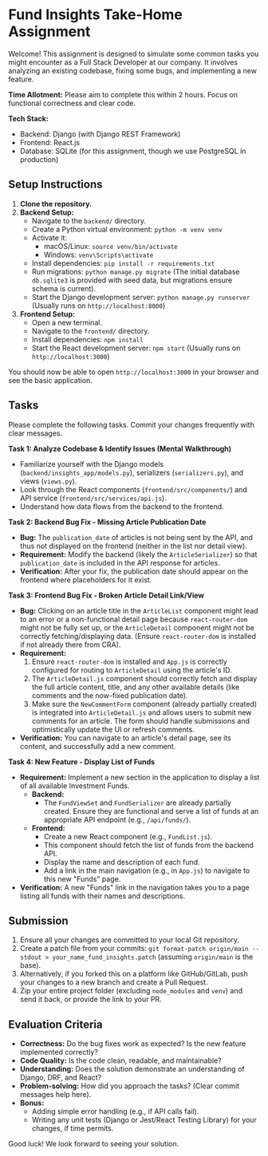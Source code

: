 # Fund Insights Take-Home Assignment

Welcome! This assignment is designed to simulate some common tasks you might encounter as a Full Stack Developer at our company. It involves analyzing an existing codebase, fixing some bugs, and implementing a new feature.

**Time Allotment:** Please aim to complete this within 2 hours. Focus on functional correctness and clear code.

**Tech Stack:**
*   Backend: Django (with Django REST Framework)
*   Frontend: React.js
*   Database: SQLite (for this assignment, though we use PostgreSQL in production)

## Setup Instructions

1.  **Clone the repository.**
2.  **Backend Setup:**
    *   Navigate to the `backend/` directory.
    *   Create a Python virtual environment: `python -m venv venv`
    *   Activate it:
        *   macOS/Linux: `source venv/bin/activate`
        *   Windows: `venv\Scripts\activate`
    *   Install dependencies: `pip install -r requirements.txt`
    *   Run migrations: `python manage.py migrate` (The initial database `db.sqlite3` is provided with seed data, but migrations ensure schema is current).
    *   Start the Django development server: `python manage.py runserver` (Usually runs on `http://localhost:8000`)
3.  **Frontend Setup:**
    *   Open a new terminal.
    *   Navigate to the `frontend/` directory.
    *   Install dependencies: `npm install`
    *   Start the React development server: `npm start` (Usually runs on `http://localhost:3000`)

You should now be able to open `http://localhost:3000` in your browser and see the basic application.

## Tasks

Please complete the following tasks. Commit your changes frequently with clear messages.

**Task 1: Analyze Codebase & Identify Issues (Mental Walkthrough)**

*   Familiarize yourself with the Django models (`backend/insights_app/models.py`), serializers (`serializers.py`), and views (`views.py`).
*   Look through the React components (`frontend/src/components/`) and API service (`frontend/src/services/api.js`).
*   Understand how data flows from the backend to the frontend.

**Task 2: Backend Bug Fix - Missing Article Publication Date**

*   **Bug:** The `publication_date` of articles is not being sent by the API, and thus not displayed on the frontend (neither in the list nor detail view).
*   **Requirement:** Modify the backend (likely the `ArticleSerializer`) so that `publication_date` is included in the API response for articles.
*   **Verification:** After your fix, the publication date should appear on the frontend where placeholders for it exist.

**Task 3: Frontend Bug Fix - Broken Article Detail Link/View**

*   **Bug:** Clicking on an article title in the `ArticleList` component might lead to an error or a non-functional detail page because `react-router-dom` might not be fully set up, or the `ArticleDetail` component might not be correctly fetching/displaying data. (Ensure `react-router-dom` is installed if not already there from CRA).
*   **Requirement:**
    1. Ensure `react-router-dom` is installed and `App.js` is correctly configured for routing to `ArticleDetail` using the article's ID.
    2. The `ArticleDetail.js` component should correctly fetch and display the full article content, title, and any other available details (like comments and the now-fixed publication date).
    3. Make sure the `NewCommentForm` component (already partially created) is integrated into `ArticleDetail.js` and allows users to submit new comments for an article. The form should handle submissions and optimistically update the UI or refresh comments.
*   **Verification:** You can navigate to an article's detail page, see its content, and successfully add a new comment.

**Task 4: New Feature - Display List of Funds**

*   **Requirement:** Implement a new section in the application to display a list of all available Investment Funds.
    *   **Backend:**
        *   The `FundViewSet` and `FundSerializer` are already partially created. Ensure they are functional and serve a list of funds at an appropriate API endpoint (e.g., `/api/funds/`).
    *   **Frontend:**
        *   Create a new React component (e.g., `FundList.js`).
        *   This component should fetch the list of funds from the backend API.
        *   Display the name and description of each fund.
        *   Add a link in the main navigation (e.g., in `App.js`) to navigate to this new "Funds" page.
*   **Verification:** A new "Funds" link in the navigation takes you to a page listing all funds with their names and descriptions.

## Submission

1.  Ensure all your changes are committed to your local Git repository.
2.  Create a patch file from your commits: `git format-patch origin/main --stdout > your_name_fund_insights.patch` (assuming `origin/main` is the base).
3.  Alternatively, if you forked this on a platform like GitHub/GitLab, push your changes to a new branch and create a Pull Request.
4.  Zip your entire project folder (excluding `node_modules` and `venv`) and send it back, or provide the link to your PR.

## Evaluation Criteria

*   **Correctness:** Do the bug fixes work as expected? Is the new feature implemented correctly?
*   **Code Quality:** Is the code clean, readable, and maintainable?
*   **Understanding:** Does the solution demonstrate an understanding of Django, DRF, and React?
*   **Problem-solving:** How did you approach the tasks? (Clear commit messages help here).
*   **Bonus:**
    *   Adding simple error handling (e.g., if API calls fail).
    *   Writing any unit tests (Django or Jest/React Testing Library) for your changes, if time permits.

Good luck! We look forward to seeing your solution.